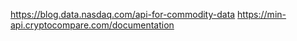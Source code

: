 https://blog.data.nasdaq.com/api-for-commodity-data
https://min-api.cryptocompare.com/documentation
